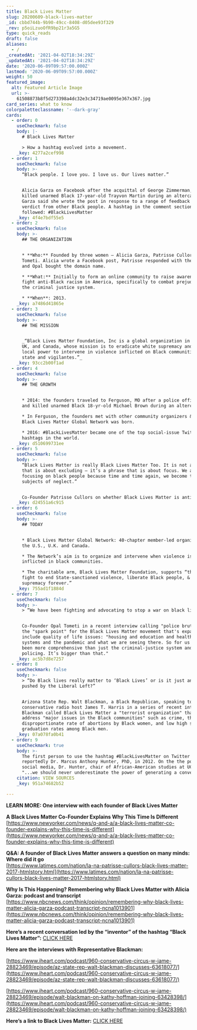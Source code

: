 ```yaml
---
title: Black Lives Matter
slug: 20200609-black-lives-matter
_id: cbbd744b-9b90-49cc-8408-d05dee93f329
_rev: p5oiLzuoOfR9bp21r3a5G5
type: quick_reads
draft: false
aliases:
  - /
_createdAt: '2021-04-02T18:34:29Z'
_updatedAt: '2021-04-02T18:34:29Z'
date: '2020-06-09T09:57:00.000Z'
lastmod: '2020-06-09T09:57:00.000Z'
weight: 50
featured_image:
  alt: Featured Article Image
  url: >-
    61508873b8f5d273398a4dc32e3c34719ae0095e367x367.jpg
card_series: what to know
colorpaletteclassname: '--dark-gray'
cards:
  - order: 0
    useCheckmark: false
    body: |-
      # Black Lives Matter

      > How a hashtag evolved into a movement.
    _key: 4277a2cef998
  - order: 1
    useCheckmark: false
    body: >-
      “Black people. I love you. I love us. Our lives matter.”


      Alicia Garza on Facebook after the acquittal of George Zimmerman, who
      killed unarmed Black 17-year-old Trayvon Martin during an altercation.
      Garza said she wrote the post in response to a range of feedback on the
      verdict from other Black people. A hashtag in the comment section
      followed: #BlackLivesMatter
    _key: 4f4e7bdf55e5
  - order: 2
    useCheckmark: false
    body: >-
      ## THE ORGANIZATION


      * **Who:** Founded by three women – Alicia Garza, Patrisse Cullors, & Opal
      Tometi. Alicia wrote a Facebook post, Patrisse responded with the hashtag
      and Opal bought the domain name.

      * **What:** Initially to form an online community to raise awareness and
      fight anti-Black racism in America, specifically to combat prejudice in
      the criminal justice system.

      * **When**: 2013.
    _key: a7486d41865e
  - order: 3
    useCheckmark: false
    body: >-
      ## THE MISSION


      _“Black Lives Matter Foundation, Inc is a global organization in the US,
      UK, and Canada, whose mission is to eradicate white supremacy and build
      local power to intervene in violence inflicted on Black communities by the
      state and vigilantes.”_
    _key: 93cc2b00f1ad
  - order: 4
    useCheckmark: false
    body: >-
      ## THE GROWTH


      * 2014: the founders traveled to Ferguson, MO after a police officer shot
      and killed unarmed Black 18-yr-old Michael Brown during an altercation.

      * In Ferguson, the founders met with other community organizers & the
      Black Lives Matter Global Network was born.

      * 2016: #BlackLivesMatter became one of the top social-issue Twitter
      hashtags in the world.
    _key: d510699731ee
  - order: 5
    useCheckmark: false
    body: >-
      “Black Lives Matter is really Black Lives Matter Too. It is not a phrase
      that is about excluding — it’s a phrase that is about focus. We are
      focusing on black people because time and time again, we become the
      subjects of neglect.”


      Co-Founder Patrisse Cullors on whether Black Lives Matter is anti-White.
    _key: d24551a6c915
  - order: 6
    useCheckmark: false
    body: >-
      ## TODAY


      * Black Lives Matter Global Network: 40-chapter member-led organization in
      the U.S., U.K. and Canada.

      * The Network’s aim is to organize and intervene when violence is
      inflicted in black communities.

      * The charitable arm, Black Lives Matter Foundation, supports “the ongoing
      fight to end State-sanctioned violence, liberate Black people, & end white
      supremacy forever.”
    _key: 755ad1f1884d
  - order: 7
    useCheckmark: false
    body: >-
      > “We have been fighting and advocating to stop a war on black lives.”


      Co-Founder Opal Tometi in a recent interview calling "police brutality"
      the "spark point" for the Black Lives Matter movement that's expanded to
      include quality of life issues: "housing and education and health-care
      systems and the pandemic and what we are seeing there. So for us it has
      been more comprehensive than just the criminal-justice system and
      policing. It’s bigger than that."
    _key: ac5b7d8e7257
  - order: 8
    useCheckmark: false
    body: >-
      > “Do Black lives really matter to ‘Black Lives’ or is it just an agenda
      pushed by the Liberal Left?”


      Arizona State Rep. Walt Blackman, a Black Republican, speaking to Black
      conservative radio host James T. Harris in a series of recent interviews.
      Blackman called Black Lives Matter a "terrorist organization" that doesn't
      address "major issues in the Black communities" such as crime, the
      disproportionate rate of abortions by Black women, and low high school
      graduation rates among Black men.
    _key: 07a078fa0b41
  - order: 9
    useCheckmark: true
    body: >-
      The first person to use the hashtag #BlackLivesMatter on Twitter is
      reportedly Dr. Marcus Anthony Hunter, PhD, in 2012. On the the power of
      social media, Dr. Hunter, chair of African-American studies at UCLA, said,
      "...we should never underestimate the power of generating a conversation."
    citation: VIEW SOURCES
    _key: 951a74682b52

---
```

**LEARN MORE: One interview with each founder of Black Lives Matter**

**A Black Lives Matter Co-Founder Explains Why This Time Is Different**  
[https://www.newyorker.com/news/q-and-a/a-black-lives-matter-co-founder-explains-why-this-time-is-different](https://www.newyorker.com/news/q-and-a/a-black-lives-matter-co-founder-explains-why-this-time-is-different)

**Q&A: A founder of Black Lives Matter answers a question on many minds: Where did it go**  
[https://www.latimes.com/nation/la-na-patrisse-cullors-black-lives-matter-2017-htmlstory.html](https://www.latimes.com/nation/la-na-patrisse-cullors-black-lives-matter-2017-htmlstory.html)

**Why Is This Happening? Remembering why Black Lives Matter with Alicia Garza: podcast and transcript**  
[https://www.nbcnews.com/think/opinion/remembering-why-black-lives-matter-alicia-garza-podcast-transcript-ncna1013901](https://www.nbcnews.com/think/opinion/remembering-why-black-lives-matter-alicia-garza-podcast-transcript-ncna1013901)

**Here’s a recent conversation led by the “inventor” of the hashtag “Black Lives Matter”:** [CLICK HERE](https://www.latimes.com/entertainment-arts/books/story/2020-06-08/six-writers-on-l-a-and-black-lives-matter)

**Here are the interviews with Representative Blackman:**

[https://www.iheart.com/podcast/960-conservative-circus-w-jame-28823469/episode/az-state-rep-walt-blackman-discusses-63618077/](https://www.iheart.com/podcast/960-conservative-circus-w-jame-28823469/episode/az-state-rep-walt-blackman-discusses-63618077/)

[https://www.iheart.com/podcast/960-conservative-circus-w-jame-28823469/episode/walt-blackman-on-kathy-hoffman-joining-63428398/](https://www.iheart.com/podcast/960-conservative-circus-w-jame-28823469/episode/walt-blackman-on-kathy-hoffman-joining-63428398/)

**Here’s a link to Black Lives Matter:** [CLICK HERE](https://blacklivesmatter.com/about/)